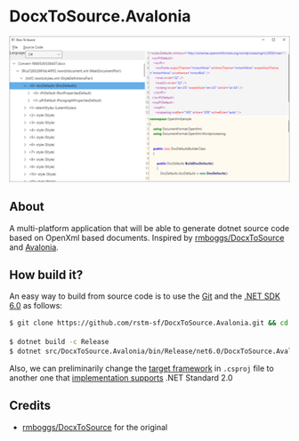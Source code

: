 # DocxToSource.Avalonia

<img src="./assets/Example.png" width=800 />

## About

A multi-platform application that will be able to generate dotnet source code based on OpenXml based documents. Inspired by [rmboggs/DocxToSource][docx-to-source-original] and [Avalonia][avalonia].

## How build it?

An easy way to build from source code is to use the [Git][git] and the [.NET SDK 6.0][dotnet-sdk] as follows:

```sh
$ git clone https://github.com/rstm-sf/DocxToSource.Avalonia.git && cd DocxToSource.Avalonia

$ dotnet build -c Release
$ dotnet src/DocxToSource.Avalonia/bin/Release/net6.0/DocxToSource.Avalonia.dll
```

Also, we can preliminarily change the [target framework][target-framework] in `.csproj` file to another one that [implementation supports][implementation-supports] .NET Standard 2.0


## Credits

- [rmboggs/DocxToSource][docx-to-source-original] for the original

[docx-to-source-original]: https://github.com/rmboggs/DocxToSource
[avalonia]: https://avaloniaui.net/
[git]: https://git-scm.com/downloads
[dotnet-sdk]: https://dotnet.microsoft.com/en-us/download/dotnet/6.0
[target-framework]: https://learn.microsoft.com/en-us/dotnet/standard/frameworks
[implementation-supports]: https://learn.microsoft.com/en-us/dotnet/standard/net-standard?tabs=net-standard-2-0#net-implementation-support
